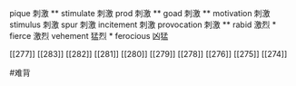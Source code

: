 




pique 刺激 **
stimulate 刺激
prod 刺激 **
goad 刺激 **
motivation 刺激
stimulus 刺激
spur 刺激
incitement 刺激
provocation 刺激 **
rabid 激烈 *
fierce 激烈
vehement 猛烈 *
ferocious 凶猛

[[277]]
[[283]]
[[282]]
[[281]]
[[280]]
[[279]]
[[278]]
[[276]]
[[275]]
[[274]]

#难背